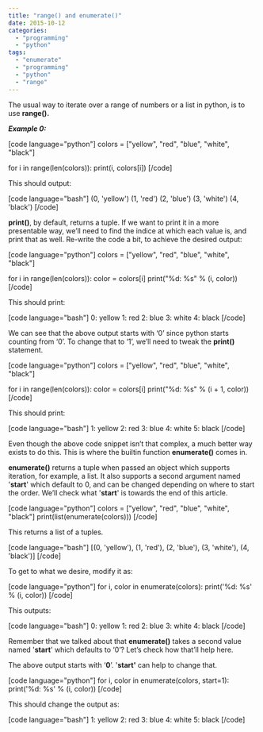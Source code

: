 ```yaml
---
title: "range() and enumerate()"
date: 2015-10-12
categories:
  - "programming"
  - "python"
tags:
  - "enumerate"
  - "programming"
  - "python"
  - "range"
---
```

<!--more-->
The usual way to iterate over a range of numbers or a list in python, is to use **range().**

_**Example 0:**_

\[code language="python"\] colors = \["yellow", "red", "blue", "white", "black"\]

for i in range(len(colors)): print(i, colors\[i\]) \[/code\]

This should output:

\[code language="bash"\] (0, 'yellow') (1, 'red') (2, 'blue') (3, 'white') (4, 'black') \[/code\]

**print()**, by default, returns a tuple. If we want to print it in a more presentable way, we’ll need to find the indice at which each value is, and print that as well. Re-write the code a bit, to achieve the desired output:

\[code language="python"\] colors = \["yellow", "red", "blue", "white", "black"\]

for i in range(len(colors)): color = colors\[i\] print("%d: %s" % (i, color)) \[/code\]

This should print:

\[code language="bash"\] 0: yellow 1: red 2: blue 3: white 4: black \[/code\]

We can see that the above output starts with ‘0’ since python starts counting from ‘0’. To change that to ‘1’, we’ll need to tweak the **print()** statement.

\[code language="python"\] colors = \["yellow", "red", "blue", "white", "black"\]

for i in range(len(colors)): color = colors\[i\] print("%d: %s" % (i + 1, color)) \[/code\]

This should print:

\[code language="bash"\] 1: yellow 2: red 3: blue 4: white 5: black \[/code\]

Even though the above code snippet isn’t that complex, a much better way exists to do this. This is where the builtin function **enumerate()** comes in.

**enumerate()** returns a tuple when passed an object which supports iteration, for example, a list. It also supports a second argument named '**start**' which default to 0, and can be changed depending on where to start the order. We’ll check what '**start**' is towards the end of this article.

\[code language="python"\] colors = \["yellow", "red", "blue", "white", "black"\] print(list(enumerate(colors))) \[/code\]

This returns a list of a tuples.

\[code language="bash"\] \[(0, 'yellow'), (1, 'red'), (2, 'blue'), (3, 'white'), (4, 'black')\] \[/code\]

To get to what we desire, modify it as:

\[code language="python"\] for i, color in enumerate(colors): print('%d: %s' % (i, color)) \[/code\]

This outputs:

\[code language="bash"\] 0: yellow 1: red 2: blue 3: white 4: black \[/code\]

Remember that we talked about that **enumerate()** takes a second value named '**start**' which defaults to ‘0’? Let’s check how that’ll help here.

The above output starts with ‘**0**’. '**start'** can help to change that.

\[code language="python"\] for i, color in enumerate(colors, start=1): print('%d: %s' % (i, color)) \[/code\]

This should change the output as:

\[code language="bash"\] 1: yellow 2: red 3: blue 4: white 5: black \[/code\]
